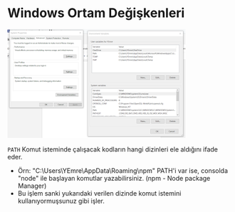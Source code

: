 # Windows Ortam Değişkenleri

![env var](../../res/win_env_var.png)

`PATH` Komut isteminde çalışacak kodların hangi dizinleri ele aldığını ifade eder.

- Örn: "C:\Users\YEmre\AppData\Roaming\npm" PATH'i var ise, consolda "node" ile başlayan komutlar yazabilirsiniz. (npm - Node package Manager)
- Bu işlem sanki yukarıdaki verilen dizinde komut istemini kullanıyormuşsunuz gibi işler.